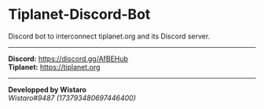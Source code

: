 # Tiplanet-Discord-Bot
Discord bot to interconnect tiplanet.org and its Discord server.

---

**__Discord:__** https://discord.gg/AfBEHub    
**__Tiplanet:__** https://tiplanet.org

---

**Developped by Wistaro**   
*Wistaro#9487 (173793480697446400)*
